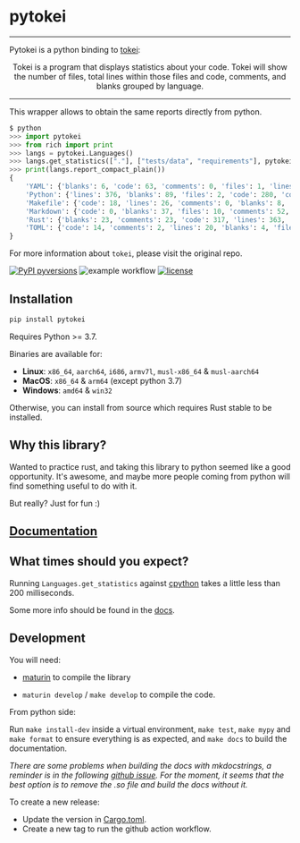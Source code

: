 # pytokei
---
Pytokei is a python binding to [tokei](https://github.com/XAMPPRocky/tokei):

<p align="center">
    Tokei is a program that displays statistics about your code. Tokei will show the number of files, total lines within those files and code, comments, and blanks grouped by language.
</p>

--- 

This wrapper allows to obtain the same reports directly from python.

```python
$ python
>>> import pytokei
>>> from rich import print
>>> langs = pytokei.Languages()
>>> langs.get_statistics(["."], ["tests/data", "requirements"], pytokei.Config())
>>> print(langs.report_compact_plain())
{
    'YAML': {'blanks': 6, 'code': 63, 'comments': 0, 'files': 1, 'lines': 69},
    'Python': {'lines': 376, 'blanks': 89, 'files': 2, 'code': 280, 'comments': 7},
    'Makefile': {'code': 18, 'lines': 26, 'comments': 0, 'blanks': 8, 'files': 1},
    'Markdown': {'code': 0, 'blanks': 37, 'files': 10, 'comments': 52, 'lines': 89},
    'Rust': {'blanks': 23, 'comments': 23, 'code': 317, 'lines': 363, 'files': 7},
    'TOML': {'code': 14, 'comments': 2, 'lines': 20, 'blanks': 4, 'files': 2}
}
```

For more information about `tokei`, please visit the original repo.

[![PyPI pyversions](https://img.shields.io/pypi/pyversions/pytokei.svg)](https://pypi.org/project/pytokei/)
![example workflow](https://github.com/plaguss/pytokei/actions/workflows/ci.yml/badge.svg)
[![license](https://img.shields.io/github/license/plaguss/pytokei.svg)](https://github.com/plaguss/pytokei/blob/main/LICENSE)


## Installation

```bash
pip install pytokei
```

Requires Python >= 3.7.

Binaries are available for:

* **Linux**: `x86_64`, `aarch64`, `i686`, `armv7l`, `musl-x86_64` & `musl-aarch64`
* **MacOS**: `x86_64` & `arm64` (except python 3.7)
* **Windows**: `amd64` & `win32`

Otherwise, you can install from source which requires Rust stable to be installed.

## Why this library?

Wanted to practice rust, and taking this library to python seemed like a good opportunity. It's awesome, and maybe more people coming from python will find something useful to do with it.

But really? Just for fun :)

## [Documentation](https://plaguss.github.io/pytokei/)

## What times should you expect?

Running `Languages.get_statistics` against [cpython](https://github.com/python/cpython) takes a little less than 200 milliseconds.

Some more info should be found in the [docs](https://plaguss.github.io/pytokei/#time-comparison-tokei-and-pytokei).

## Development

You will need:

- [maturin](https://www.maturin.rs/installation.html) to compile the library

- `maturin develop` / `make develop` to compile the code.

From python side:

Run `make install-dev` inside a virtual environment, `make test`, `make mypy` and `make format` to ensure everything is as expected, and `make docs` to build the documentation.

*There are some problems when building the docs with mkdocstrings, a reminder is in the following [github issue](https://github.com/mkdocstrings/mkdocstrings/issues/404). For the moment, it seems that the best option is to remove the .so file and build the docs without it.*

To create a new release:

- Update the version in [Cargo.toml](./Cargo.toml).
- Create a new tag to run the github action workflow.
